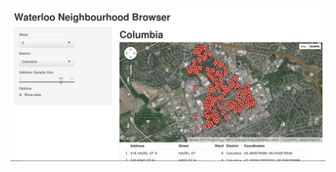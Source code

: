 ![screenshot](https://raw.githubusercontent.com/jeremyshantz/data-browser/master/screenshot.png "screenshot")